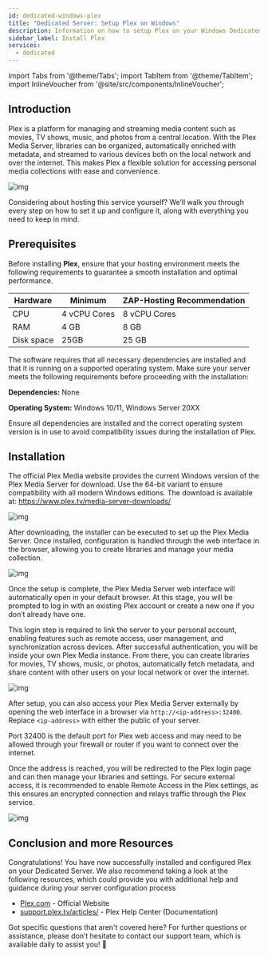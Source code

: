 ```yaml
---
id: dedicated-windows-plex
title: "Dedicated Server: Setup Plex on Windows"
description: Information on how to setup Plex on your Windows Dedicated Server from ZAP-Hosting - ZAP-Hosting.com documentation
sidebar_label: Install Plex
services:
  - dedicated
---
```


import Tabs from '@theme/Tabs';
import TabItem from '@theme/TabItem';
import InlineVoucher from '@site/src/components/InlineVoucher';

## Introduction

Plex is a platform for managing and streaming media content such as movies, TV shows, music, and photos from a central location. With the Plex Media Server, libraries can be organized, automatically enriched with metadata, and streamed to various devices both on the local network and over the internet. This makes Plex a flexible solution for accessing personal media collections with ease and convenience.

![img](https://screensaver01.zap-hosting.com/index.php/s/68xdESEHimoY9Jp/preview)

Considering about hosting this service yourself? We’ll walk you through every step on how to set it up and configure it, along with everything you need to keep in mind.

<InlineVoucher />



## Prerequisites

Before installing **Plex**, ensure that your hosting environment meets the following requirements to guarantee a smooth installation and optimal performance.

| Hardware   | Minimum      | ZAP-Hosting Recommendation |
| ---------- | ------------ | -------------------------- |
| CPU        | 4 vCPU Cores | 8 vCPU Cores               |
| RAM        | 4 GB         | 8 GB                       |
| Disk space | 25GB         | 25 GB                      |

The software requires that all necessary dependencies are installed and that it is running on a supported operating system. Make sure your server meets the following requirements before proceeding with the installation:

**Dependencies:** None

**Operating System:** Windows 10/11, Windows Server 20XX

Ensure all dependencies are installed and the correct operating system version is in use to avoid compatibility issues during the installation of Plex.



## Installation

The official Plex Media website provides the current Windows version of the Plex Media Server for download. Use the 64-bit variant to ensure compatibility with all modern Windows editions. The download is available at: https://www.plex.tv/media-server-downloads/

![img](https://screensaver01.zap-hosting.com/index.php/s/d3b4mZsiQ4iqXrL/preview)

After downloading, the installer can be executed to set up the Plex Media Server. Once installed, configuration is handled through the web interface in the browser, allowing you to create libraries and manage your media collection.

![img](https://screensaver01.zap-hosting.com/index.php/s/5TnmMeRkdLAt2RJ/download)

Once the setup is complete, the Plex Media Server web interface will automatically open in your default browser. At this stage, you will be prompted to log in with an existing Plex account or create a new one if you don’t already have one. 

This login step is required to link the server to your personal account, enabling features such as remote access, user management, and synchronization across devices. After successful authentication, you will be inside your own Plex Media instance. From there, you can create libraries for movies, TV shows, music, or photos, automatically fetch metadata, and share content with other users on your local network or over the internet.

![img](https://screensaver01.zap-hosting.com/index.php/s/HmQPZGsBqxqPHmy/download)

After setup, you can also access your Plex Media Server externally by opening the web interface in a browser via `http://<ip-address>:32400`. Replace `<ip-address>` with either the public of your server. 

Port 32400 is the default port for Plex web access and may need to be allowed through your firewall or router if you want to connect over the internet. 

Once the address is reached, you will be redirected to the Plex login page and can then manage your libraries and settings. For secure external access, it is recommended to enable Remote Access in the Plex settings, as this ensures an encrypted connection and relays traffic through the Plex service.

![img](https://screensaver01.zap-hosting.com/index.php/s/jfQxZ6e4BGMfen5/preview)

## Conclusion and more Resources

Congratulations! You have now successfully installed and configured Plex on your Dedicated Server. We also recommend taking a look at the following resources, which could provide you with additional help and guidance during your server configuration process

- [Plex.com](https://Plex.com/) - Official Website
- [support.plex.tv/articles/](https://support.plex.tv/articles/) - Plex Help Center (Documentation)

Got specific questions that aren't covered here? For further questions or assistance, please don’t hesitate to contact our support team, which is available daily to assist you! 🙂



<InlineVoucher />